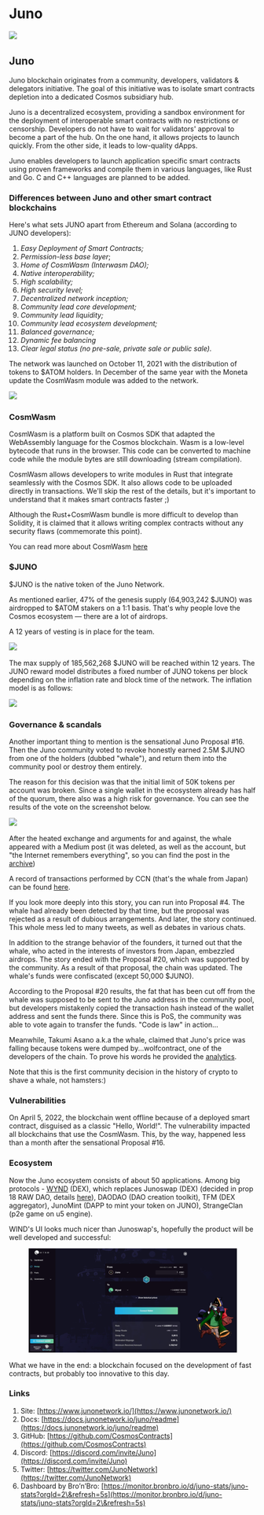 # Juno

![](https://img4.teletype.in/files/f8/6c/f86cc85f-01a0-4568-a019-22c6435e9b1b.png)

## Juno <a href="#uler" id="uler"></a>

Juno blockchain originates from a community, developers, validators & delegators initiative. The goal of this initiative was to isolate smart contracts depletion into a dedicated Cosmos subsidiary hub.

Juno is a decentralized ecosystem, providing a sandbox environment for the deployment of interoperable smart contracts with no restrictions or censorship. Developers do not have to wait for validators' approval to become a part of the hub. On the one hand, it allows projects to launch quickly. From the other side, it leads to low-quality dApps.&#x20;

Juno enables developers to launch application specific smart contracts using proven frameworks and compile them in various languages, like Rust and Go. C and C++ languages are planned to be added.

### **Differences between Juno and other smart contract blockchains**

Here's what sets JUNO apart from Ethereum and Solana (according to JUNO developers):

1. _Easy Deployment of Smart Contracts;_
2. _Permission-less base layer_;
3. _Home of CosmWasm (Interwasm DAO);_
4. _Native interoperability;_
5. _High scalability;_
6. _High security level;_
7. _Decentralized network inception;_
8. _Community lead core development;_
9. _Community lead liquidity;_
10. _Community lead ecosystem development;_
11. _Balanced governance;_
12. _Dynamic fee balancing_
13. _Сlear legal status (no pre-sale, private sale or public sale)._

The network was launched on October 11, 2021 with the distribution of tokens to $ATOM holders. In December of the same year with the Moneta update the CosmWasm module was added to the network.

![](https://telegra.ph/file/edd1d4ad1a5af58ef5344.png)

### CosmWasm <a href="#cosmwasm" id="cosmwasm"></a>

CosmWasm is a platform built on Cosmos SDK that adapted the WebAssembly language for the Cosmos blockchain. Wasm is a low-level bytecode that runs in the browser. This code can be converted to machine code while the module bytes are still downloading (stream compilation).

CosmWasm allows developers to write modules in Rust that integrate seamlessly with the Cosmos SDK. It also allows code to be uploaded directly in transactions. We'll skip the rest of the details, but it's important to understand that it makes smart contracts faster ;)

Although the Rust+CosmWasm bundle is more difficult to develop than Solidity, it is claimed that it allows writing complex contracts without any security flaws (commemorate this point).&#x20;

You can read more about CosmWasm [here](https://docs.junonetwork.io/juno/home-of-cosmwasm.)

### $JUNO <a href="#token-juno" id="token-juno"></a>

$JUNO is the native token of the Juno Network.

As mentioned earlier, 47% of the genesis supply (64,903,242 $JUNO) was airdropped to $ATOM stakers on a 1:1 basis. That's why people love the Cosmos ecosystem — there are a lot of airdrops.&#x20;

A 12 years of vesting is in place for the team.&#x20;

![](https://telegra.ph/file/4f419f7d78451f7dc6292.png)

The max supply of 185,562,268 $JUNO will be reached within 12 years. The JUNO reward model distributes a fixed number of JUNO tokens per block depending on the inflation rate and block time of the network. The inflation model is as follows:

![](https://telegra.ph/file/4af0ab56dcdab1316ab4d.png)

### Governance & scandals <a href="#gavernans" id="gavernans"></a>

Another important thing to mention is the sensational Juno Proposal #16. Then the Juno community voted to revoke honestly earned 2.5M $JUNO from one of the holders (dubbed "whale"), and return them into the community pool or destroy them entirely.

The reason for this decision was that the initial limit of 50K tokens per account was broken. Since a single wallet in the ecosystem already has half of the quorum, there also was a high risk for governance. You can see the results of the vote on the screenshot below.

![](https://telegra.ph/file/b8a6d8d292416476384ab.png)

After the heated exchange and arguments for and against, the whale appeared with a Medium post (it was deleted, as well as the account, but "the Internet remembers everything", so you can find the post in the [archive](https://web.archive.org/web/20220313021752/https://medium.com/@WhaleJuno/our-statement-on-juno-prop-16-5a06b26e6cff))

A record of transactions performed by CCN (that's the whale from Japan) can be found [here](https://docs.google.com/spreadsheets/d/1McQE3Ot-QkAElou6\_Qs1TS9ZaCHeTVp0dYRAWZ7TOYM/edit#gid=0).

If you look more deeply into this story, you can run into Proposal #4. The whale had already been detected by that time, but the proposal was rejected as a result of dubious arrangements. And later, the story continued. This whole mess led to many tweets, as well as debates in various chats.

In addition to the strange behavior of the founders, it turned out that the whale, who acted in the interests of investors from Japan, embezzled airdrops. The story ended with the Proposal #20, which was supported by the community. As a result of that proposal, the chain was updated. The whale's funds were confiscated (except 50,000 $JUNO).&#x20;

According to the Proposal #20 results, the fat that has been cut off from the whale was supposed to be sent to the Juno address in the community pool, but developers mistakenly copied the transaction hash instead of the wallet address and sent the funds there. Since this is PoS, the community was able to vote again to transfer the funds. "Code is law" in action…

Meanwhile, Takumi Asano a.k.a the whale, claimed that Juno's price was falling because tokens were dumped by...wolfcontract, one of the developers of the chain. To prove his words he provided the [analytics](https://docs.google.com/spreadsheets/d/1kQYL-lu3UNJqzLArhbTAFOpFjWm5Wa7-RStS-coMuys/edit).

Note that this is the first community decision in the history of crypto to shave a whale, not hamsters:)

### **Vulnerabilities**

On April 5, 2022, the blockchain went offline because of a deployed smart contract, disguised as a classic "Hello, World!". The vulnerability impacted all blockchains that use the CosmWasm. This, by the way, happened less than a month after the sensational Proposal #16.

### **Ecosystem**

Now the Juno ecosystem consists of about 50 applications. Among big protocols - [WYND](https://app.wynddao.com) (DEX), which replaces Junoswap (DEX) (decided in prop 18 RAW DAO, details [here](https://www.rawdao.zone/vote/18)), DAODAO (DAO creation toolkit), TFM (DEX aggregator), JunoMint (DAPP to mint your token on JUNO), StrangeClan (p2e game on u5 engine).

WIND's UI looks much nicer than Junoswap's, hopefully the product will be well developed and successful:

<figure><img src="../../.gitbook/assets/image (2) (1) (3).png" alt=""><figcaption></figcaption></figure>

What we have in the end: a blockchain focused on the development of fast contracts, but probably too innovative to this day.

### Links <a href="#ssylki" id="ssylki"></a>

1. Site: [https://www.junonetwork.io/](https://www.junonetwork.io/)
2. Docs: [https://docs.junonetwork.io/juno/readme](https://docs.junonetwork.io/juno/readme)
3. GitHub: [https://github.com/CosmosContracts](https://github.com/CosmosContracts)
4. Discord: [https://discord.com/invite/Juno](https://discord.com/invite/Juno)
5. Twitter: [https://twitter.com/JunoNetwork](https://twitter.com/JunoNetwork)
6. Dashboard by Bro’n’Bro: [https://monitor.bronbro.io/d/juno-stats/juno-stats?orgId=2\&refresh=5s](https://monitor.bronbro.io/d/juno-stats/juno-stats?orgId=2\&refresh=5s)
